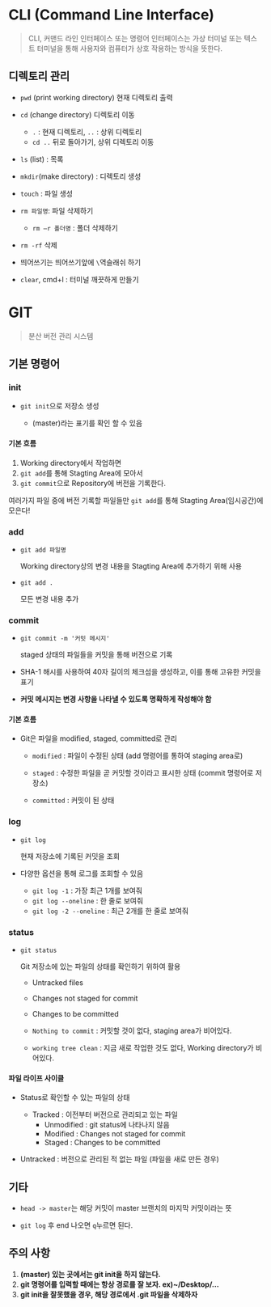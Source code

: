 # CLI (Command Line Interface)

> CLI, 커맨드 라인 인터페이스 또는 명령어 인터페이스는 가상 터미널 또는 텍스트 터미널을 통해 사용자와 컴퓨터가 상호 작용하는 방식을 뜻한다.



## 디렉토리 관리

- `pwd` (print working directory) 현재 디렉토리 출력

- `cd` (change directory) 디렉토리 이동
  - `.` : 현재 디렉토리, `..` : 상위 디렉토리
  - `cd ..` 뒤로 돌아가기, 상위 디렉토리 이동
- `ls` (list) : 목록
- `mkdir`(make directory) : 디렉토리 생성
- `touch` : 파일 생성
- `rm 파일명`: 파일 삭제하기
  - `rm –r 폴더명` : 폴더 삭제하기
- `rm -rf` 삭제
- 띄어쓰기는 띄어쓰기앞에 `\`역슬래쉬 하기
- `clear`, cmd+l : 터미널 깨끗하게 만들기



# GIT

> 분산 버전 관리 시스템



## 기본 명령어



### init

- `git init`으로 저장소 생성

  - (master)라는 표기를 확인 할 수 있음

  

#### 기본 흐름

1.  Working directory에서 작업하면
2. `git add`를 통해 Stagting Area에 모아서
3. `git commit`으로 Repository에 버전을 기록한다.

여러가지 파일 중에 버전 기록할 파일들만 `git add`를 통해 Stagting Area(임시공간)에 모은다!



### add

- `git add 파일명`

  Working directory상의 변경 내용을 Stagting Area에 추가하기 위해 사용

- `git add .`

  모든 변경 내용 추가



### commit

- `git commit -m '커밋 메시지'` 

  staged 상태의 파일들을 커밋을 통해 버전으로 기록

- SHA-1 해시를 사용하여 40자 길이의 체크섬을 생성하고, 이를 통해 고유한 커밋을 표기

- **커밋 메시지는 변경 사항을 나타낼 수 있도록 명확하게 작성해야 함**



#### 기본 흐름

- Git은 파일을 modified, staged, committed로 관리

  - `modified` : 파일이 수정된 상태 (add 명령어를 통하여 staging area로)

  - `staged` : 수정한 파일을 곧 커밋할 것이라고 표시한 상태 (commit 명령어로 저장소)

  - `committed` : 커밋이 된 상태

    

### log

- `git log`

  현재 저장소에 기록된 커밋을 조회

- 다양한 옵션을 통해 로그를 조회할 수 있음

  - `git log -1` : 가장 최근 1개를 보여줘
  - `git log --oneline` : 한 줄로 보여줘
  - `git log -2 --oneline` : 최근 2개를 한 줄로 보여줘

  

### status

- `git status`

  Git 저장소에 있는 파일의 상태를 확인하기 위하여 활용

  - Untracked files

  - Changes not staged for commit

  - Changes to be committed

  - `Nothing to commit` : 커밋할 것이 없다, staging area가 비어있다.

  - `working tree clean` : 지금 새로 작업한 것도 없다, Working directory가 비어있다.

    

#### 파일 라이프 사이클

- Status로 확인할 수 있는 파일의 상태
  - Tracked : 이전부터 버전으로 관리되고 있는 파일
    - Unmodified : git status에 나타나지 않음
    - Modified : Changes not staged for commit
    - Staged : Changes to be committed

- Untracked : 버전으로 관리된 적 없는 파일 (파일을 새로 만든 경우)



## 기타

- `head -> master`는 해당 커밋이 master 브랜치의 마지막 커밋이라는 뜻

- `git log` 후 end 나오면 `q`누르면 된다.



## 주의 사항

1. **(master) 있는 곳에서는 git init을 하지 않는다.**
2. **git 명령어를 입력할 때에는 항상 경로를 잘 보자. ex)~/Desktop/…**
3. **git init을 잘못했을 경우, 해당 경로에서 .git 파일을 삭제하자**

